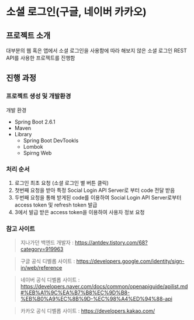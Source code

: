 # 소셜 로그인(구글, 네이버 카카오)
## 프로젝트 소개
대부분의 웹 혹은 앱에서 소셜 로그인을 사용함에 따라 해보지 않은 소셜 로그인 REST API를 사용한 프로젝트를 진행함

## 진행 과정
### 프로젝트 생성 및 개발환경
개발 환경
 - Spring Boot 2.6.1
 - Maven
 - Library
    - Spring Boot DevTookls
    - Lombok
    - Spirng Web

### 처리 순서
1. 로그인 최초 요청 (소셜 로그인 별 버튼 클릭)
2. 첫번째 요청을 받아 특정 Social Login API Server로 부터 code 전달 받음
3. 두번째 요청을 통해 받게된 code를 이용하여 Social Login API Server로부터 access token 및 refresh token 발급
4. 3에서 발급 받은 access token을 이용하여 사용자 정보 요청

### 참고 사이트
> 지나가던 백엔드 개발자 : https://antdev.tistory.com/68?category=919963
  
> 구글 공식 디벨롭 사이트 : https://developers.google.com/identity/sign-in/web/reference
    
> 네이버 공식 디벨롭 사이트 : https://developers.naver.com/docs/common/openapiguide/apilist.md#%EB%A1%9C%EA%B7%B8%EC%9D%B8-%EB%B0%A9%EC%8B%9D-%EC%98%A4%ED%94%88-api
 
> 카카오 공식 디벨롭 사이트 : https://developers.kakao.com/
